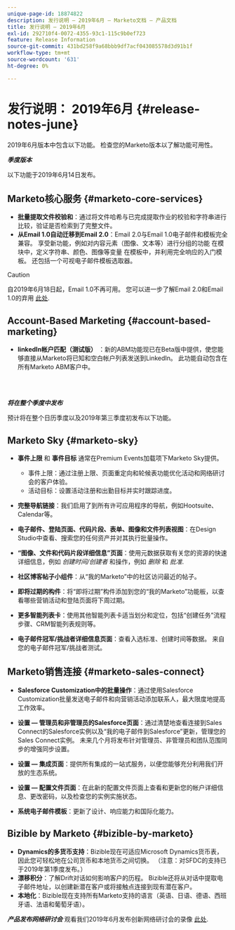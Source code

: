```yaml
---
unique-page-id: 18874822
description: 发行说明 — 2019年6月 — Marketo文档 — 产品文档
title: 发行说明 — 2019年6月
exl-id: 292710f4-0072-4355-93c1-115c9b0ef723
feature: Release Information
source-git-commit: 431bd258f9a68bbb9df7acf043085578d3d91b1f
workflow-type: tm+mt
source-wordcount: '631'
ht-degree: 0%

---
```


# 发行说明： 2019年6月 {#release-notes-june}

2019年6月版本中包含以下功能。 检查您的Marketo版本以了解功能可用性。

**_季度版本_**

以下功能于2019年6月14日发布。

## Marketo核心服务 {#marketo-core-services}

* **批量提取文件校验和**：通过将文件哈希与已完成提取作业的校验和字符串进行比较，验证是否检索到了完整文件。
* **从Email 1.0自动迁移到Email 2.0**：Email 2.0与Email 1.0电子邮件和模板完全兼容。 享受新功能，例如对内容元素（图像、文本等）进行分组的功能 在模块中，定义字符串、颜色、图像等变量 在模板中，并利用完全响应的入门模板。 还包括一个可视电子邮件模板选取器。

>[!CAUTION]
>
>自2019年6月18日起，Email 1.0不再可用。 您可以进一步了解Email 2.0和Email 1.0的弃用 [此处](https://nation.marketo.com/docs/DOC-7038).

## Account-Based Marketing {#account-based-marketing}

* **linkedIn帐户匹配（测试版）** ：新的ABM功能现已在Beta版中提供，使您能够直接从Marketo将已知和空白帐户列表发送到LinkedIn。 此功能自动包含在所有Marketo ABM客户中。

<br> 

**_将在整个季度中发布_**

预计将在整个日历季度以及2019年第三季度初发布以下功能。

## Marketo Sky {#marketo-sky}

* **事件上限** 和 **事件目标** 通常在Premium Events加载项下Marketo Sky提供。

   * 事件上限：通过注册上限、页面重定向和轮候表功能优化活动和网络研讨会的客户体验。
   * 活动目标：设置活动注册和出勤目标并实时跟踪进度。

* **完整导航链接**：我们启用了到所有许可应用程序的导航，例如Hootsuite、Calendar等。
* **电子邮件、登陆页面、代码片段、表单、图像和文件列表视图**：在Design Studio中查看、搜索您的任何资产并对其执行批量操作。
* **“图像、文件和代码片段详细信息”页面**：使用元数据获取有关您的资源的快速详细信息，例如 _创建时间/创建者_ 和操作，例如 _删除_ 和 _批准_.
* **社区博客帖子小组件**：从“我的Marketo”中的社区访问最近的帖子。
* **即将过期的构件**：将“即将过期”构件添加到您的“我的Marketo”功能板，以查看哪些营销活动和登陆页面将下周过期。
* **更多智能列表卡**：使用其他智能列表卡适当划分和定位，包括“创建任务”流程步骤、CRM智能列表规则等。
* **电子邮件冠军/挑战者详细信息页面**：查看入选标准、创建时间等数据。 来自您的电子邮件冠军/挑战者测试。

## Marketo销售连接 {#marketo-sales-connect}

* **Salesforce Customization中的批量操作**：通过使用Salesforce Customization批量发送电子邮件和向营销活动添加联系人，最大限度地提高工作效率。
* **设置 — 管理员和非管理员的Salesforce页面**：通过清楚地查看连接到Sales Connect的Salesforce实例以及“我的电子邮件到Salesforce”更新，管理您的Sales Connect实例。 未来几个月将发布针对管理员、非管理员和团队范围同步的增强同步设置。
* **设置 — 集成页面**：提供所有集成的一站式服务，以便您能够充分利用我们开放的生态系统。
* **设置 — 配置文件页面**：在此新的配置文件页面上查看和更新您的帐户详细信息、更改密码，以及检查您的实例实施状态。

* **系统电子邮件模板**：更新了设计、响应能力和国际化能力。

## Bizible by Marketo {#bizible-by-marketo}

* **Dynamics的多货币支持**：Bizible现在可适应Microsoft Dynamics货币表，因此您可轻松地在公司货币和本地货币之间切换。 （注意：对SFDC的支持已于2019年第1季度发布。）
* **漂移积分**：了解Drift对话如何影响客户的历程。 Bizible还将从对话中提取电子邮件地址，以创建新潜在客户或将接触点连接到现有潜在客户。
* **本地化**：Bizible现在支持所有Marketo支持的语言（英语、日语、德语、西班牙语、法语和葡萄牙语）。

***产品发布网络研讨会*** 观看我们2019年6月发布创新网络研讨会的录像 [此处](https://engage.marketo.com/Marketo-June-Product-Release-2019-On-Demand.html).
